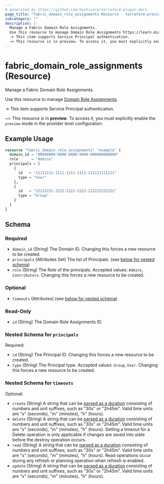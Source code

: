 ```yaml
---
# generated by https://github.com/hashicorp/terraform-plugin-docs
page_title: "fabric_domain_role_assignments Resource - terraform-provider-fabric"
subcategory: ""
description: |-
  Manage a Fabric Domain Role Assignments.
  Use this resource to manage Domain Role Assignments https://learn.microsoft.com/fabric/governance/domains.
  -> This item supports Service Principal authentication.
  ~> This resource is in preview. To access it, you must explicitly enable the preview mode in the provider level configuration.
---
```


# fabric_domain_role_assignments (Resource)

Manage a Fabric Domain Role Assignments.

Use this resource to manage [Domain Role Assignments](https://learn.microsoft.com/fabric/governance/domains).

-> This item supports Service Principal authentication.

~> This resource is in **preview**. To access it, you must explicitly enable the `preview` mode in the provider level configuration.

## Example Usage

```terraform
resource "fabric_domain_role_assignments" "example" {
  domain_id = "00000000-0000-0000-0000-000000000000"
  role      = "Admins"
  principals = [
    {
      id   = "11111111-1111-1111-1111-111111111111"
      type = "User"
    },
    {
      id   = "22222222-2222-2222-2222-222222222222"
      type = "Group"
    }
  ]
}
```

<!-- schema generated by tfplugindocs -->
## Schema

### Required

- `domain_id` (String) The Domain ID. Changing this forces a new resource to be created.
- `principals` (Attributes Set) The list of Principals. (see [below for nested schema](#nestedatt--principals))
- `role` (String) The Role of the principals. Accepted values: `Admins`, `Contributors`. Changing this forces a new resource to be created.

### Optional

- `timeouts` (Attributes) (see [below for nested schema](#nestedatt--timeouts))

### Read-Only

- `id` (String) The Domain Role Assignments ID.

<a id="nestedatt--principals"></a>

### Nested Schema for `principals`

Required:

- `id` (String) The Principal ID. Changing this forces a new resource to be created.
- `type` (String) The Principal type. Accepted values: `Group`, `User`. Changing this forces a new resource to be created.

<a id="nestedatt--timeouts"></a>

### Nested Schema for `timeouts`

Optional:

- `create` (String) A string that can be [parsed as a duration](https://pkg.go.dev/time#ParseDuration) consisting of numbers and unit suffixes, such as "30s" or "2h45m". Valid time units are "s" (seconds), "m" (minutes), "h" (hours).
- `delete` (String) A string that can be [parsed as a duration](https://pkg.go.dev/time#ParseDuration) consisting of numbers and unit suffixes, such as "30s" or "2h45m". Valid time units are "s" (seconds), "m" (minutes), "h" (hours). Setting a timeout for a Delete operation is only applicable if changes are saved into state before the destroy operation occurs.
- `read` (String) A string that can be [parsed as a duration](https://pkg.go.dev/time#ParseDuration) consisting of numbers and unit suffixes, such as "30s" or "2h45m". Valid time units are "s" (seconds), "m" (minutes), "h" (hours). Read operations occur during any refresh or planning operation when refresh is enabled.
- `update` (String) A string that can be [parsed as a duration](https://pkg.go.dev/time#ParseDuration) consisting of numbers and unit suffixes, such as "30s" or "2h45m". Valid time units are "s" (seconds), "m" (minutes), "h" (hours).
